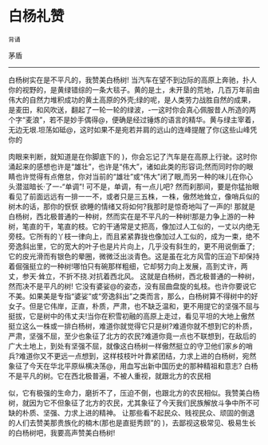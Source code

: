 # 白杨礼赞

`背诵`

茅盾

---

白杨树实在是不平凡的，我赞美白杨树!
当汽车在望不到边际的高原上奔驰，扑人你的视野的，是黄绿错综的一条大毯子。黄的是土，未开垦的荒地，几百万年前由伟大的自然力堆积成功的黄土高原的外壳;绿的呢，是人类劳力战胜自然的成果，是麦田，和风吹送，翻起了一轮一轮的绿波，-一这时你会真心佩服昔人所造的两个字“麦浪”，若不是妙手偶得@，便确是经过锤炼的语言的精华。黄与绿主宰着，无边无垠.坦荡如砥@，这时如果不是宛若并肩的远山的连峰提醒了你(这些山峰凭你的

肉眼来判断，就知道是在你脚底下的 )，你会忘记了汽车是在高原上行驶。这时你涌起来的感想也许是“雄壮”，也许是“伟大”，诸如此类的形容词;然而同时你的眼睛也许觉得有点倦怠，你对当前的“雄壮”或“伟大”闭了眼,而另一种的味儿在你心头潜滋暗长·了一-“单调”! 可不是，单调，有一点儿吧?
然而刹那间，要是你猛抬眼看见了前面远远有一排一一不，或者只是三五株，一株，傲然地耸立，像哨兵似的树木的话，那你的恹恹 欲睡的情绪又将如何?我那时是惊奇地叫了一声的!
那就是白杨树，西北极普通的一种树，然而实在是不平凡的一种树!那是力争上游的一种树，笔直的干，笔直的枝。它的干通常是丈把高，像加过人工似的，一丈以内绝无旁枝。它所有的丫枝一律向上，而且紧紧靠拢也像加过人工似的，成为一束，绝不旁逸斜出里，它的宽大的叶子也是片片向上，几乎没有斜生的，更不用说倒垂了;它的皮光滑而有银色的晕圈，微微泛出淡青色。这是虽在北方风雪的压迫下却保持着倔强挺立的一种树!哪怕只有碗那样粗细，它却努力向上发展，高到丈许，两丈，参天·耸立，不折不挠.对抗着西北风。
这就是白杨树，西北极普通的一种树，然而决不是平凡的树!
它没有婆娑@的姿态，没有屈曲盘旋的虬枝。也许你要说它不美。如果美是专指“婆娑”或“旁逸斜出”之类而言，那么，白杨树算不得树中的好女子。但是它伟岸，正直，朴质，严肃，也不缺乏温和，更不用提它的坚强不屈与挺拔，它是树中的伟丈夫!当你在积雪初融的高原上走过，看见平坦的大地上傲然挺立这么一株或一排白杨树，难道你就觉得它只是树?难道你就不想到它的朴质，严肃，坚强不屈，至少也象征了北方的农民?难道你竟一点也不联想到，在敌后的广大土地上，到处有坚强不屈，就像这白杨树一样傲然挺立的守卫他们家乡的哨兵?难道你又不更远一点想到，这样枝枝叶叶靠紧团结，力求上进的白杨树，宛然象征了今天在华北平原纵横决荡@，用血写出新中国历史的那种精祖和意志?
白杨不是平凡的树。它在西北极普遍，不被人重视，就跟北方的农民相

似，它有极强的生命力，磨折不了，压迫不倒，也跟北方的农民相似。我赞美白杨树，就因为它不但象征了北方的农民，尤其象征了今天我们民族解放斗争中所不可缺的朴质、坚强、力求上进的精神。
让那些看不起民众、贱视民众、顽固的倒退的人们去赞美那贵族化的楠木(那也是直挺秀顾”的 )，去鄙视这极常见、极易生长的白杨树吧，我要高声赞美白杨树!
